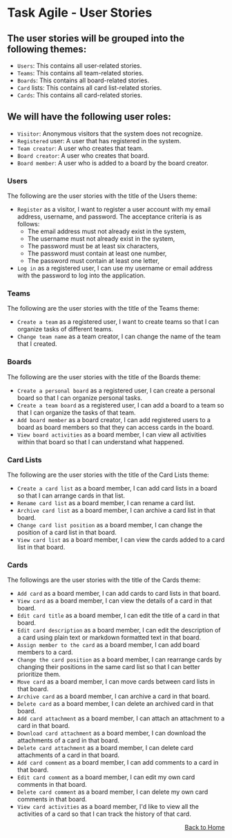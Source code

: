 # Task Agile - User Stories

## The user stories will be grouped into the following themes:
- `Users`: This contains all user-related stories.
- `Teams`: This contains all team-related stories.
- `Boards`: This contains all board-related stories.
- `Card` lists: This contains all card list-related stories.
- `Cards`: This contains all card-related stories.
## We will have the following user roles:
- `Visitor`: Anonymous visitors that the system does not recognize.
- `Registered` user: A user that has registered in the system.
- `Team creator`: A user who creates that team.
- `Board creator`: A user who creates that board.
- `Board member`: A user who is added to a board by the board creator.

### Users
The following are the user stories with the title of the Users theme:
- `Register` as a visitor, I want to register a user account with my email address, username, and password. The acceptance criteria is as follows:
  - The email address must not already exist in the system,
  - The username must not already exist in the system,
  - The password must be at least six characters,
  - The password must contain at least one number,
  - The password must contain at least one letter,
- `Log in` as a registered user, I can use my username or email address with the password to log into the application.
### Teams
The following are the user stories with the title of the Teams theme:
- `Create a team` as a registered user, I want to create teams so that I can organize tasks of different teams.
- `Change team name` as a team creator, I can change the name of the team that I created.
### Boards
The following are the user stories with the title of the Boards theme:
- `Create a personal board` as a registered user, I can create a personal board so that I can organize personal tasks.
- `Create a team board` as a registered user, I can add a board to a team so that I can organize the tasks of that team.
- `Add board member` as a board creator, I can add registered users to a board as board members so that they can access cards in the board.
- `View board activities` as a board member, I can view all activities within that board so that I can understand what happened.
### Card Lists
The following are the user stories with the title of the Card Lists theme:
- `Create a card list` as a board member, I can add card lists in a board so that I can arrange cards in that list.
- `Rename card list` as a board member, I can rename a card list.
- `Archive card list` as a board member, I can archive a card list in that board.
- `Change card list position` as a board member, I can change the position of a card list in that board.
- `View card list` as a board member, I can view the cards added to a card list in that board.
### Cards
The followings are the user stories with the title of the Cards theme:
- `Add card` as a board member, I can add cards to card lists in that board.
- `View card` as a board member, I can view the details of a card in that board.
- `Edit card title` as a board member, I can edit the title of a card in that board.
- `Edit card description` as a board member, I can edit the description of a card using plain text or markdown formatted text in that board.
- `Assign member to the card` as a board member, I can add board members to a card.
- `Change the card position` as a board member, I can rearrange cards by changing their positions in the same card list so that I can better prioritize them.
- `Move card` as a board member, I can move cards between card lists in that board.
- `Archive card` as a board member, I can archive a card in that board.
- `Delete card` as a board member, I can delete an archived card in that board.
- `Add card attachment` as a board member, I can attach an attachment to a card in that board.
- `Download card attachment` as a board member, I can download the attachments of a card in that board.
- `Delete card attachment` as a board member, I can delete card attachments of a card in that board.
- `Add card comment` as a board member, I can add comments to a card in that board. 
- `Edit card comment` as a board member, I can edit my own card comments in that board.
- `Delete card comment` as a board member, I can delete my own card comments in that board.
- `View card activities` as a board member, I'd like to view all the activities of a card so that I can track the history of that card.

<span align="right">

[Back to Home](https://github.com/gusrylmubarok/task-agile-web/blob/main/LICENSE.md)

</span>